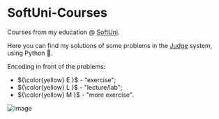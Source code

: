 # SoftUni-Courses
Courses from my education @ [SoftUni](https://softuni.bg/).

Here you can find my solutions of some problems in the [Judge](https://judge.softuni.org/) system, using Python :snake:.

Encoding in front of the problems:

- ${\color{yellow} E }$ - "exercise";
- ${\color{yellow} L }$ - "lecture/lab";
- ${\color{yellow} M }$ - "more exercise".

![image](https://softuni.bg/Files/Publications/2019/06/pytonwizzard_15463182.png)
